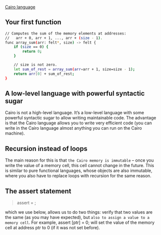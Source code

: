 [Cairo language](https://www.cairo-lang.org/docs/index.html)

## Your first function

```sh
// Computes the sum of the memory elements at addresses:
//   arr + 0, arr + 1, ..., arr + (size - 1).
func array_sum(arr: felt*, size) -> felt {
    if (size == 0) {
        return 0;
    }

    // size is not zero.
    let sum_of_rest = array_sum(arr=arr + 1, size=size - 1);
    return arr[0] + sum_of_rest;
}
```

## A low-level language with powerful syntactic sugar

Cairo is not a high-level language. It’s a low-level language with some powerful syntactic sugar to allow writing maintainable code. The advantage is that the Cairo language allows you to write very efficient code (you can write in the Cairo language almost anything you can run on the Cairo machine).

## Recursion instead of loops

The main reason for this is that `the Cairo memory is immutable` – once you write the value of a memory cell, this cell cannot change in the future. This is similar to pure functional languages, whose objects are also immutable, where you also have to replace loops with recursion for the same reason.

## The assert statement

> assert <expr0> = <expr1>;

which we use below, allows us to do two things: verify that two values are the same (as you may have expected), but `also to assign a value to a memory cell`. For example, assert [ptr] = 0; will set the value of the memory cell at address ptr to 0 (if it was not set before).
